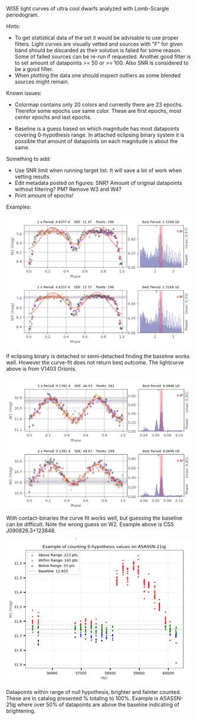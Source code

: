 WISE light curves of ultra cool dwarfs analyzed with Lomb-Scargle periodogram.

Hints:
- To get statistical data of the set it would be advisable to use proper filters. Light curves are visually vetted and sources with "F" for given band should be discarded as their solution is failed for some reason. Some of failed sources can be re-run if requested. Another good filter is to set amount of datapoints >= 50 or >= 100. Also SNR is considered to be a good filter.
- When plotting the data one should inspect outliers as some blended sources might remain. 

Known issues:
- Colormap contains only 20 colors and currently there are 23 epochs. Therefor some epochs use same color. These are first epochs, most center epochs and last epochs.

- Baseline is a guess based on which magnitude has most datapoints covering 0-hypothesis range. In attached eclipsing binary system it is possible that amount of datapoints on each magnitude is about the same. 

Something to add:
- Use SNR limit when running target list. It will save a lot of work when vetting results.
- Edit metadata posted on figures: SNR? Amount of original datapoints without filtering? PM? Remove W3 and W4?
- Print amount of epochs!

Examples:

![V1403_Orionis](https://github.com/ASainio/WISE-Light-Curves/blob/main/example_images/V1403_Orionis.png)

If eclipsing binary is detached or semi-detached finding the baseline works well. However the curve-fit does not return best outcome. The lightcurve above is from V1403 Orionis.

![CSS J090826.3+123648](https://github.com/ASainio/WISE-Light-Curves/blob/main/example_images/CSS%20J090826.3%2B123648.png)

With contact-binaries the curve fit works well, but guessing the baseline can be difficult. Note the wrong guess on W2.
Example above is CSS J090826.3+123648. 

![Alt text](https://github.com/ASainio/WISE-Light-Curves/blob/main/null-hyph.png)

Datapoints within range of null hypothesis, brighter and fainter counted. These are in catalog presented % totaling to 100%. Example is ASASSN-21qj where over 50% of datapoints are above the baseline indicating of brightening.








